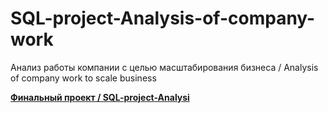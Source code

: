 # SQL-project-Analysis-of-company-work
Анализ работы компании с целью масштабирования бизнеса / Analysis of company work to scale business


**[Финальный проект / SQL-project-Analysi](https://docs.google.com/document/d/1Ix89fG4nWibCJfOFcJwpOQcSqrW2ntnRdz_qAmhKg9I/edit#)**<br>



